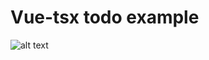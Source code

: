 # Vue-tsx todo example

![alt text](https://cs4.pikabu.ru/images/big_size_comm/2016-05_1/1462469160122756271.png)

